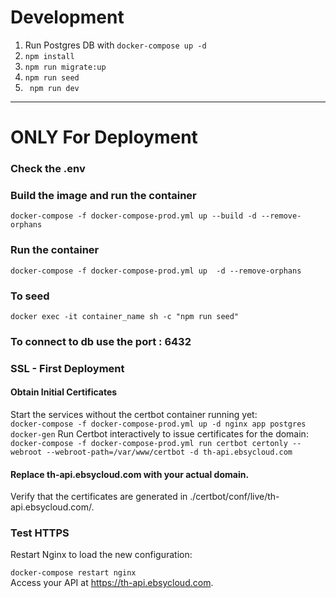 # Development  
1. Run Postgres DB with `docker-compose up -d`   
2. ` npm install `
3. `npm run migrate:up`
4. ` npm run seed `
5. ` npm run dev`

----- 
# ONLY For Deployment 
### Check the .env
### Build the image and run the container
``` docker-compose -f docker-compose-prod.yml up --build -d --remove-orphans ``` 
### Run the container
``` docker-compose -f docker-compose-prod.yml up  -d --remove-orphans ```
### To seed 
``` docker exec -it container_name sh -c "npm run seed" ```
### To connect to db use the port : 6432

### SSL - First Deployment
#### Obtain Initial Certificates   
Start the services without the certbot container running yet:   
``` docker-compose -f docker-compose-prod.yml up -d nginx app postgres docker-gen ```
Run Certbot interactively to issue certificates for the domain:
``` docker-compose -f docker-compose-prod.yml run certbot certonly --webroot --webroot-path=/var/www/certbot -d th-api.ebsycloud.com ```

#### Replace th-api.ebsycloud.com with your actual domain.
Verify that the certificates are generated in ./certbot/conf/live/th-api.ebsycloud.com/.

### Test HTTPS
Restart Nginx to load the new configuration:

``` docker-compose restart nginx ```   
Access your API at https://th-api.ebsycloud.com.



